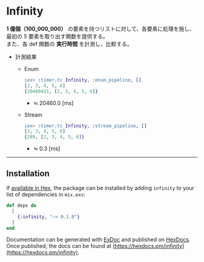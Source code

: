# Infinity

**1 億個（100_000_000）** の要素を持つリストに対して、各要素に処理を施し、最初の 5 要素を取り出す関数を提供する。  
また、各 def 関数の **実行時間** を計測し、比較する。

- 計測結果

  - Enum

    ```erlang
    iex> :timer.tc Infinity, :enum_pipeline, []
    [2, 3, 4, 5, 6]
    {20460421, [2, 3, 4, 5, 6]}
    ```

    - ≒ 20460.0 [ms]

  - Stream

    ```erlang
    iex> :timer.tc Infinity, :stream_pipeline, []
    [2, 3, 4, 5, 6]
    {289, [2, 3, 4, 5, 6]}
    ```

    - ≒ 0.3 [ms]

---

## Installation

If [available in Hex](https://hex.pm/docs/publish), the package can be installed
by adding `infinity` to your list of dependencies in `mix.exs`:

```elixir
def deps do
  [
    {:infinity, "~> 0.1.0"}
  ]
end
```

Documentation can be generated with [ExDoc](https://github.com/elixir-lang/ex_doc)
and published on [HexDocs](https://hexdocs.pm). Once published, the docs can
be found at [https://hexdocs.pm/infinity](https://hexdocs.pm/infinity).

